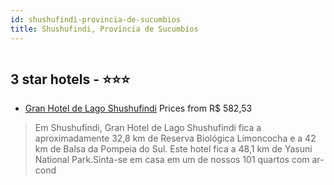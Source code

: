 ```yaml
---
id: shushufindi-provincia-de-sucumbios
title: Shushufindi, Provincia de Sucumbíos
---
```


<center><img src="https://i.travelapi.com/hotels/36000000/35840000/35832800/35832781/da3e7fcd_z.jpg" alt="" /></center>


##  3 star hotels - ⭐️⭐️⭐️

-    [Gran Hotel de Lago Shushufindi](https://us.hurb.com/hotels/shushufindi/gran-hotel-de-lago-shushufindi-HT-022N?cmp=18055) Prices from R$ 582,53
   > Em Shushufindi, Gran Hotel de Lago Shushufindi fica a aproximadamente 32,8 km de Reserva Biológica Limoncocha e a 42 km de Balsa da Pompeia do Sul.  Este hotel fica a 48,1 km de Yasuni National Park.Sinta-se em casa em um de nossos 101 quartos com ar-cond
